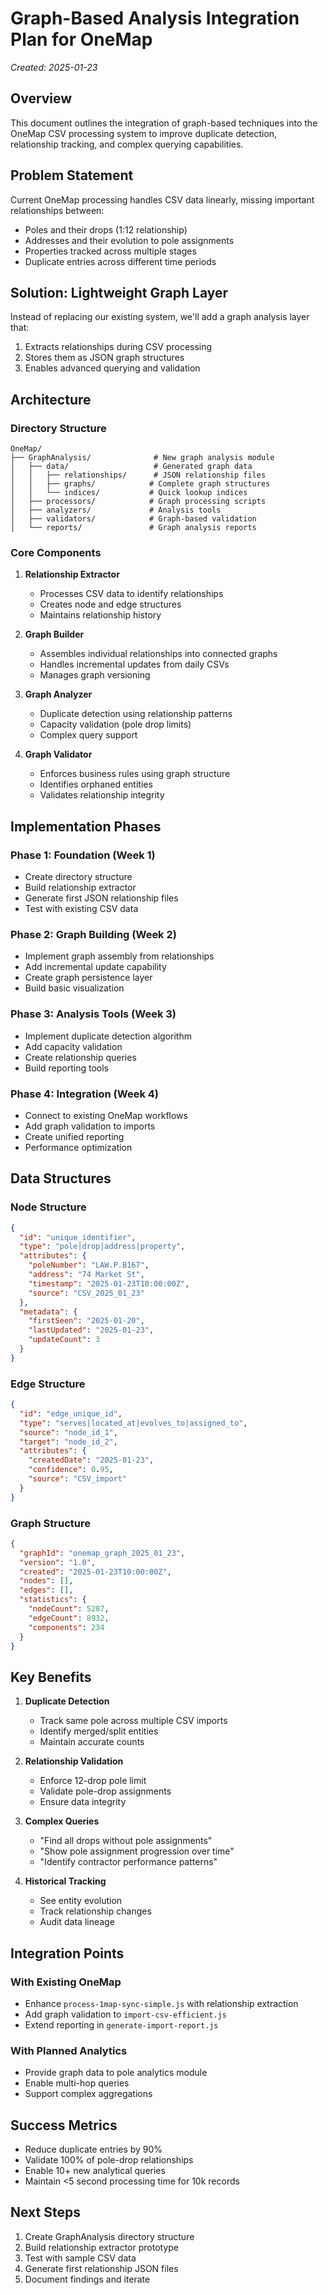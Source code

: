 # Graph-Based Analysis Integration Plan for OneMap

*Created: 2025-01-23*

## Overview

This document outlines the integration of graph-based techniques into the OneMap CSV processing system to improve duplicate detection, relationship tracking, and complex querying capabilities.

## Problem Statement

Current OneMap processing handles CSV data linearly, missing important relationships between:
- Poles and their drops (1:12 relationship)
- Addresses and their evolution to pole assignments
- Properties tracked across multiple stages
- Duplicate entries across different time periods

## Solution: Lightweight Graph Layer

Instead of replacing our existing system, we'll add a graph analysis layer that:
1. Extracts relationships during CSV processing
2. Stores them as JSON graph structures
3. Enables advanced querying and validation

## Architecture

### Directory Structure
```
OneMap/
├── GraphAnalysis/              # New graph analysis module
│   ├── data/                   # Generated graph data
│   │   ├── relationships/      # JSON relationship files
│   │   ├── graphs/            # Complete graph structures
│   │   └── indices/           # Quick lookup indices
│   ├── processors/            # Graph processing scripts
│   ├── analyzers/             # Analysis tools
│   ├── validators/            # Graph-based validation
│   └── reports/               # Graph analysis reports
```

### Core Components

1. **Relationship Extractor**
   - Processes CSV data to identify relationships
   - Creates node and edge structures
   - Maintains relationship history

2. **Graph Builder**
   - Assembles individual relationships into connected graphs
   - Handles incremental updates from daily CSVs
   - Manages graph versioning

3. **Graph Analyzer**
   - Duplicate detection using relationship patterns
   - Capacity validation (pole drop limits)
   - Complex query support

4. **Graph Validator**
   - Enforces business rules using graph structure
   - Identifies orphaned entities
   - Validates relationship integrity

## Implementation Phases

### Phase 1: Foundation (Week 1)
- Create directory structure
- Build relationship extractor
- Generate first JSON relationship files
- Test with existing CSV data

### Phase 2: Graph Building (Week 2)
- Implement graph assembly from relationships
- Add incremental update capability
- Create graph persistence layer
- Build basic visualization

### Phase 3: Analysis Tools (Week 3)
- Implement duplicate detection algorithm
- Add capacity validation
- Create relationship queries
- Build reporting tools

### Phase 4: Integration (Week 4)
- Connect to existing OneMap workflows
- Add graph validation to imports
- Create unified reporting
- Performance optimization

## Data Structures

### Node Structure
```json
{
  "id": "unique_identifier",
  "type": "pole|drop|address|property",
  "attributes": {
    "poleNumber": "LAW.P.B167",
    "address": "74 Market St",
    "timestamp": "2025-01-23T10:00:00Z",
    "source": "CSV_2025_01_23"
  },
  "metadata": {
    "firstSeen": "2025-01-20",
    "lastUpdated": "2025-01-23",
    "updateCount": 3
  }
}
```

### Edge Structure
```json
{
  "id": "edge_unique_id",
  "type": "serves|located_at|evolves_to|assigned_to",
  "source": "node_id_1",
  "target": "node_id_2",
  "attributes": {
    "createdDate": "2025-01-23",
    "confidence": 0.95,
    "source": "CSV_import"
  }
}
```

### Graph Structure
```json
{
  "graphId": "onemap_graph_2025_01_23",
  "version": "1.0",
  "created": "2025-01-23T10:00:00Z",
  "nodes": [],
  "edges": [],
  "statistics": {
    "nodeCount": 5287,
    "edgeCount": 8932,
    "components": 234
  }
}
```

## Key Benefits

1. **Duplicate Detection**
   - Track same pole across multiple CSV imports
   - Identify merged/split entities
   - Maintain accurate counts

2. **Relationship Validation**
   - Enforce 12-drop pole limit
   - Validate pole-drop assignments
   - Ensure data integrity

3. **Complex Queries**
   - "Find all drops without pole assignments"
   - "Show pole assignment progression over time"
   - "Identify contractor performance patterns"

4. **Historical Tracking**
   - See entity evolution
   - Track relationship changes
   - Audit data lineage

## Integration Points

### With Existing OneMap
- Enhance `process-1map-sync-simple.js` with relationship extraction
- Add graph validation to `import-csv-efficient.js`
- Extend reporting in `generate-import-report.js`

### With Planned Analytics
- Provide graph data to pole analytics module
- Enable multi-hop queries
- Support complex aggregations

## Success Metrics

- Reduce duplicate entries by 90%
- Validate 100% of pole-drop relationships
- Enable 10+ new analytical queries
- Maintain <5 second processing time for 10k records

## Next Steps

1. Create GraphAnalysis directory structure
2. Build relationship extractor prototype
3. Test with sample CSV data
4. Generate first relationship JSON files
5. Document findings and iterate